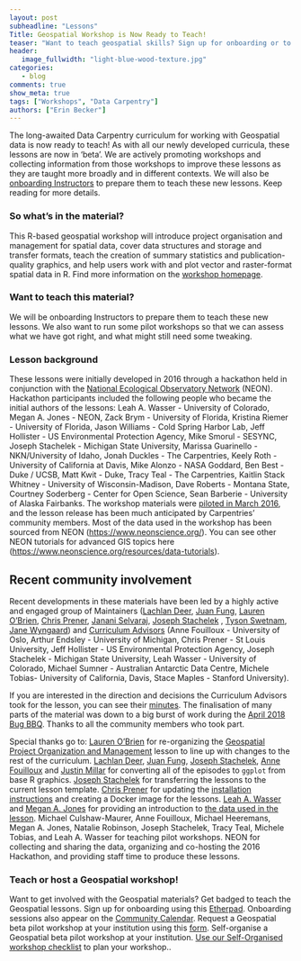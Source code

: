 ```yaml
---
layout: post
subheadline: "Lessons"
Title: Geospatial Workshop is Now Ready to Teach!
teaser: "Want to teach geospatial skills? Sign up for onboarding or to host a pilot workshop today."
header:
   image_fullwidth: "light-blue-wood-texture.jpg"
categories:
   - blog
comments: true
show_meta: true
tags: ["Workshops", "Data Carpentry"]
authors: ["Erin Becker"]
---
```


The long-awaited Data Carpentry curriculum for working with Geospatial data is now ready to teach! As with all our newly developed curricula, these lessons are now in ‘beta’. We are actively promoting workshops and collecting information from those workshops to improve these lessons as they are taught more broadly and in different contexts. We will also be [onboarding Instructors](https://pad.carpentries.org/geospatial-onboarding) to prepare them to teach these new lessons. Keep reading for more details. 

### So what’s in the material?     
This R-based geospatial workshop will introduce project organisation and management for spatial data, cover data structures and storage and transfer formats, teach the creation of summary statistics and publication-quality graphics, and help users work with and plot vector and raster-format spatial data in R. Find more information on the [workshop homepage](https://datacarpentry.org/geospatial-workshop/).

### Want to teach this material?
We will be onboarding Instructors to prepare them to teach these new lessons. We also want to run some pilot workshops so that we can assess what we have got right, and what might still need some tweaking.

### Lesson background

These lessons were initially developed in 2016 through a hackathon held in conjunction with the 
[National Ecological Observatory Network](https://www.neonscience.org/) (NEON). 
Hackathon participants included the following people who became the initial authors of the lessons: 
Leah A. Wasser - University of Colorado, Megan A. Jones - NEON, Zack Brym - University of Florida, 
Kristina Riemer  - University of Florida, Jason Williams - Cold Spring Harbor Lab, 
Jeff Hollister - US Environmental Protection Agency, Mike Smorul - SESYNC, 
Joseph Stachelek - Michigan State University, Marissa Guarinello - NKN/University of Idaho, 
Jonah Duckles - The Carpentries, Keely Roth - University of California at Davis, 
Mike Alonzo - NASA Goddard, Ben Best - Duke / UCSB, Matt Kwit - Duke, Tracy Teal - The Carpentries, 
Kaitlin Stack Whitney - University of Wisconsin-Madison, 
Dave Roberts - Montana State, Courtney Soderberg - Center for Open Science, 
Sean Barberie - University of Alaska Fairbanks. 
The workshop materials were [piloted in March 2016](https://datacarpentry.org/blog/2016/03/pilot-spatial-data), and the lesson release has been much anticipated by Carpentries’ community members. Most of the data used in the workshop has been sourced from NEON (https://www.neonscience.org/). You can see other NEON tutorials for advanced GIS topics here (https://www.neonscience.org/resources/data-tutorials).

## Recent community involvement

Recent developments in these materials have been led by a highly active and engaged group of Maintainers ([Lachlan Deer](https://github.com/lachlandeer), [Juan Fung](https://github.com/juanfung), [Lauren O’Brien](https://twitter.com/obrl_soil), [Chris Prener](https://twitter.com/chrisprener), [Janani Selvaraj](https://twitter.com/jananivijayan1), [Joseph Stachelek](https://twitter.com/__jsta) , [Tyson Swetnam](https://twitter.com/tswetnam), [Jane Wyngaard](https://twitter.com/jrwyngaard)) and [Curriculum Advisors](https://datacarpentry.org/lesson-leadership/#curriculum-advisors---geospatial) (Anne Fouilloux - University of Oslo, Arthur Endsley - University of Michigan, Chris Prener - St Louis University, Jeff Hollister - US Environmental Protection Agency, Joseph Stachelek - Michigan State University, Leah Wasser - University of Colorado, Michael Sumner - Australian Antarctic Data Centre, Michele Tobias- University of California, Davis, Stace Maples - Stanford University). 

If you are interested in the direction and decisions the Curriculum Advisors took for the lesson, you can see their [minutes](https://github.com/datacarpentry/curriculum-advisors/blob/master/geospatial/minutes/march-2018-geospatial-minutes.md). The finalisation of many parts of the material was down to a big burst of work during the [April 2018 Bug BBQ](https://datacarpentry.org/blog/2018/04/geo-socsci-update). Thanks to all the community members who took part.

Special thanks go to:
[Lauren O’Brien](https://twitter.com/obrl_soil) for re-organizing the [Geospatial Project Organization and Management](https://datacarpentry.org/organization-geospatial/) lesson to line up with changes to the rest of the curriculum.
[Lachlan Deer](https://github.com/lachlandeer), [Juan Fung](https://github.com/juanfung), [Joseph Stachelek](https://twitter.com/__jsta), [Anne Fouilloux](https://twitter.com/AnneFouilloux) and [Justin Millar](https://github.com/justinmillar) for converting all of the episodes to `ggplot` from base R graphics.
[Joseph Stachelek](https://twitter.com/__jsta) for transferring the lessons to the current lesson template. 
[Chris Prener](https://twitter.com/chrisprener) for updating the [installation instructions](https://datacarpentry.org/geospatial-workshop/setup.html) and creating a Docker image for the lessons.
[Leah A. Wasser](https://twitter.com/LeahAWasser) and [Megan A. Jones](https://github.com/mjones01) for providing an introduction to [the data used in the lesson](http://datacarpentry.org/geospatial-workshop/data/). 
Michael Culshaw-Maurer, Anne Fouilloux, Michael Heeremans, Megan A. Jones, Natalie Robinson, Joseph Stachelek, Tracy Teal, Michele Tobias, and Leah A. Wasser for teaching pilot workshops.
NEON for collecting and sharing the data, organizing and co-hosting the 2016 Hackathon, and providing staff time to produce these lessons.

### Teach or host a Geospatial workshop!

Want to get involved with the Geospatial materials?
Get badged to teach the Geospatial lessons. Sign up for onboarding using this [Etherpad](https://pad.carpentries.org/geospatial-onboarding). Onboarding sessions also appear on the [Community Calendar](https://calendar.google.com/calendar/embed?src=oseuuoht0tvjbokgg3noh8c47g%40group.calendar.google.com).
Request a Geospatial beta pilot workshop at your institution using this [form](https://amy.carpentries.org/forms/dc/request/). 
Self-organise a Geospatial beta pilot workshop at your institution. [Use our  Self-Organised workshop checklist](https://docs.carpentries.org/topic_folders/hosts_instructors/hosts_instructors_checklist.html) to plan your workshop..


